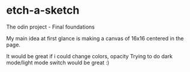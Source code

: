 # etch-a-sketch
The odin project - Final foundations 

My main idea at first glance is making a canvas of 16x16 centered in the page.

It would be great if i could change colors, opacity
Trying to do dark mode/light mode switch would be great :) 